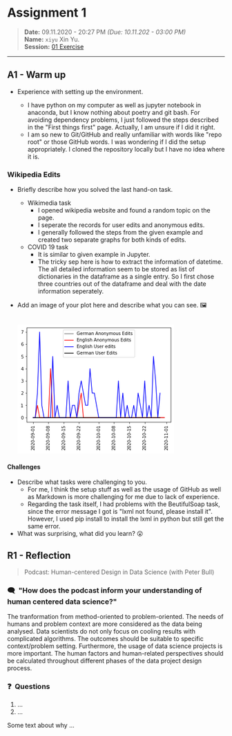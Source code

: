 # Assignment 1
> **Date:** 09.11.2020 - 20:27 PM *(Due: 10.11.202 - 03:00 PM)*  
> **Name:** `xiyu` Xin Yu.  
> **Session:** [01 Exercise](01_exercise)   
----

## A1 - Warm up

* Experience with setting up the environment.

    * I have python on my computer as well as jupyter notebook in anaconda, but I know nothing about poetry and git bash. For avoiding dependency problems, I just followed the steps described in the "First things first" page. Actually, I am unsure if I did it right.
    * I am so new to Git/GitHub and really unfamiliar with words like "repo root" or those GitHub words. I was wondering if I did the setup appropriately. I cloned the repository locally but I have no idea where it is. 
    
### Wikipedia Edits

* Briefly describe how you solved the last hand-on task.

    * Wikimedia task
        * I opened wikipedia website and found a random topic on the page.
        * I seperate the records for user edits and anonymous edits.
        * I generally followed the steps from the given example and created two separate graphs for both kinds of edits.
    * COVID 19 task
        * It is similar to given example in Jupyter.
        * The tricky sep here is how to extract the information of datetime. The all detailed information seem to be stored as list of dictionaries in the dataframe as a single entry. So I first chose three countries out of the dataframe and deal with the date information seperately.

* Add an image of your plot here and describe what you can see. 🖼️ 

   <br/>![edits](edits.png)

#### Challenges
* Describe what tasks were challenging to you.
    * For me, I think the setup stuff as well as the usage of GitHub as well as Markdown is more challenging for me due to lack of experience.
    * Regarding the task itself, I had problems with the BeutifulSoap task, since the error message I got is "lxml not found, please install it". However, I used pip install to install the lxml in python but still get the same error.
* What was surprising, what did you learn? 😮 

## R1 - Reflection
> Podcast: Human-centered Design in Data Science (with Peter Bull)


### 🗨️&nbsp; "How does the podcast inform your understanding of human centered data science?"  

The tranformation from method-oriented to problem-oriented. The needs of humans and problem context are more considered as the data being analysed. Data scientists do not only focus on cooling results with complicated algorithms. The outcomes should be suitable to specific context/problem setting. Furthermore, the usage of data science projects is more important. The human factors and human-related perspectives should be calculated throughout different phases of the data project design process.

### ❓&nbsp; Questions 
1. ...
1. ...

Some text about why ...
